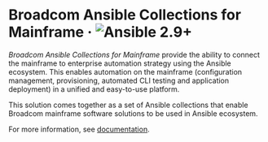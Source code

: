 # Broadcom Ansible Collections for Mainframe · ![Ansible 2.9+](https://img.shields.io/badge/ansible-2.9%2B-brightgreen)

*Broadcom Ansible Collections for Mainframe* provide the ability to connect the mainframe to enterprise automation strategy using the Ansible ecosystem.
This enables automation on the mainframe (configuration management, provisioning, automated CLI testing and application deployment) in a unified and easy-to-use platform.

This solution comes together as a set of Ansible collections that enable Broadcom mainframe software solutions to be used in Ansible ecosystem.

For more information, see [documentation](https://broadcommfd.github.io/broadcom-ansible-collections/).
